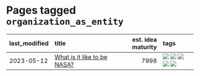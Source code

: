 # Pages tagged `organization_as_entity`

|last_modified|title|est. idea maturity|tags
|:---|:---|---:|:---|
|2023-05-12|[What is it like to be NASA?](../what_is_it_like_to_be_nasa.md)|7998|[![](https://img.shields.io/badge/tag-disunity_of_identity-dce8fa)](../tags/disunity_of_identity.md) [![](https://img.shields.io/badge/tag-organization_as_entity-82f36e)](../tags/organization_as_entity.md) [![](https://img.shields.io/badge/tag-philosophy-ac8815)](../tags/philosophy.md) [![](https://img.shields.io/badge/tag-society_of_mind-161a53)](../tags/society_of_mind.md) [![](https://img.shields.io/badge/tag-theory_of_mind-b3194)](../tags/theory_of_mind.md)|